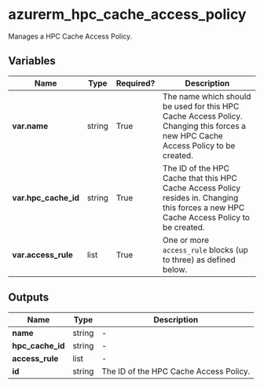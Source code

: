 # azurerm_hpc_cache_access_policy

Manages a HPC Cache Access Policy.

## Variables

| Name | Type | Required? |  Description |
| ---- | ---- | --------- |  ----------- |
| **var.name** | string | True | The name which should be used for this HPC Cache Access Policy. Changing this forces a new HPC Cache Access Policy to be created. | 
| **var.hpc_cache_id** | string | True | The ID of the HPC Cache that this HPC Cache Access Policy resides in. Changing this forces a new HPC Cache Access Policy to be created. | 
| **var.access_rule** | list | True | One or more `access_rule` blocks (up to three) as defined below. | 



## Outputs

| Name | Type | Description |
| ---- | ---- | --------- | 
| **name** | string  | - | 
| **hpc_cache_id** | string  | - | 
| **access_rule** | list  | - | 
| **id** | string  | The ID of the HPC Cache Access Policy. | 